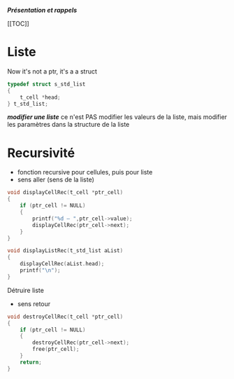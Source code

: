 __***Présentation et rappels***__

[[TOC]]

# Liste

Now it's not a ptr, it's a a struct

```c
typedef struct s_std_list
{
    t_cell *head;
} t_std_list;
```

***modifier une liste*** ce n'est PAS modifier les valeurs de la liste, mais modifier les paramètres dans la structure de la liste

# Recursivité

- fonction recursive pour cellules, puis pour liste
- sens aller (sens de la liste)

```c
void displayCellRec(t_cell *ptr_cell)
{
	if (ptr_cell != NULL)
	{
		printf("%d – ",ptr_cell->value);
		displayCellRec(ptr_cell->next);
	}
}

void displayListRec(t_std_list aList)
{
	displayCellRec(aList.head);
	printf("\n");
}
```

Détruire liste
- sens retour

```c
void destroyCellRec(t_cell *ptr_cell)
{
	if (ptr_cell != NULL)
	{
		destroyCellRec(ptr_cell->next);
		free(ptr_cell);
	}
	return;
}
```
